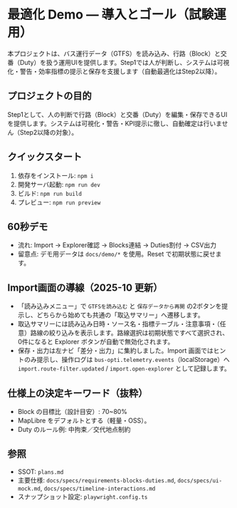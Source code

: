 <!--
  readme.md — プロジェクト概要（SSOT は plans.md）
  目的: 現場導入の合意形成と Step1 の運用範囲の明確化。
-->

# 最適化 Demo — 導入とゴール（試験運用）

本プロジェクトは、バス運行データ（GTFS）を読み込み、行路（Block）と交番（Duty）を扱う運用UIを提供します。Step1では人が判断し、システムは可視化・警告・効率指標の提示と保存を支援します（自動最適化はStep2以降）。

## プロジェクトの目的
Step1として、人の判断で行路（Block）と交番（Duty）を編集・保存できるUIを提供します。システムは可視化・警告・KPI提示に徹し、自動確定は行いません（Step2以降の対象）。

## クイックスタート
1) 依存をインストール: `npm i`
2) 開発サーバ起動: `npm run dev`
3) ビルド: `npm run build`
4) プレビュー: `npm run preview`

## 60秒デモ
- 流れ: Import → Explorer確認 → Blocks連結 → Duties割付 → CSV出力
- 留意点: デモ用データは `docs/demo/*` を使用。Reset で初期状態に戻せます。

## Import画面の導線（2025-10 更新）
- 「読み込みメニュー」で `GTFSを読み込む` と `保存データから再開` の2ボタンを提示し、どちらから始めても共通の「取込サマリー」へ遷移します。
- 取込サマリーには読み込み日時・ソース名・指標テーブル・注意事項・（任意）路線の絞り込みを表示します。路線選択は初期状態ですべて選択され、0件になると Explorer ボタンが自動で無効化されます。
- 保存・出力は左ナビ「差分・出力」に集約しました。Import 画面ではヒントのみ提示し、操作ログは `bus-opti.telemetry.events`（localStorage）へ `import.route-filter.updated` / `import.open-explorer` として記録します。

## 仕様上の決定キーワード（抜粋）
- Block の目標比（設計目安）: 70~80%
- MapLibre をデフォルトとする（軽量・OSS）。
- Duty のルール例: 中拘束／交代地点制約

## 参照
- SSOT: `plans.md`
- 主要仕様: `docs/specs/requirements-blocks-duties.md`, `docs/specs/ui-mock.md`, `docs/specs/timeline-interactions.md`
- スナップショット設定: `playwright.config.ts`
